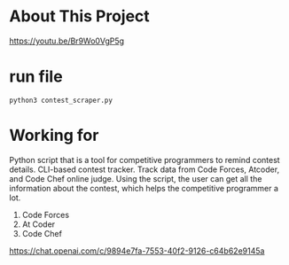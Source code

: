 # About This Project 
https://youtu.be/Br9Wo0VgP5g

# run file
`` python3 contest_scraper.py ``

# Working for
Python script that is a tool for competitive programmers to remind contest details.
CLI-based contest tracker. Track data from Code Forces, Atcoder, and Code Chef online judge. Using the
script, the user can get all the information about the contest, which helps the competitive programmer a lot.

1. Code Forces
2. At Coder
3. Code Chef

https://chat.openai.com/c/9894e7fa-7553-40f2-9126-c64b62e9145a
